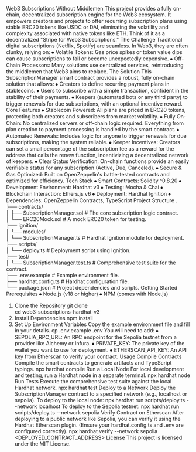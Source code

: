 Web3 Subscriptions Without Middlemen
This project provides a fully on-chain, decentralized subscription engine for the Web3 ecosystem. It empowers creators and projects to offer recurring subscription plans using stable ERC20 tokens like USDC or DAI, eliminating the volatility and complexity associated with native tokens like ETH.
Think of it as a decentralized "Stripe for Web3 Subscriptions."
The Challenge
Traditional digital subscriptions (Netflix, Spotify) are seamless. In Web3, they are often clunky, relying on:
⦁	Volatile Tokens: Gas price spikes or token value dips can cause subscriptions to fail or become unexpectedly expensive.
⦁	Off-Chain Processors: Many solutions use centralized services, reintroducing the middlemen that Web3 aims to replace.
The Solution
This SubscriptionManager smart contract provides a robust, fully on-chain solution that allows:
⦁	Creators to define recurring payment plans in stablecoins.
⦁	Users to subscribe with a simple transaction, confident in the stability of their payments.
⦁	Keepers (automated bots or any third party) to trigger renewals for due subscriptions, with an optional incentive reward.
Core Features
⦁	Stablecoin Powered: All plans are priced in ERC20 tokens, protecting both creators and subscribers from market volatility.
⦁	Fully On-Chain: No centralized servers or off-chain logic required. Everything from plan creation to payment processing is handled by the smart contract.
⦁	Automated Renewals: Includes logic for anyone to trigger renewals for due subscriptions, making the system reliable.
⦁	Keeper Incentives: Creators can set a small percentage of the subscription fee as a reward for the address that calls the renew function, incentivizing a decentralized network of keepers.
⦁	Clear Status Verification: On-chain functions provide an easily verifiable status for any subscription (Active, Due, Canceled).
⦁	Secure & Gas Optimized: Built on OpenZeppelin's battle-tested contracts and optimized for efficiency.
Tech Stack
⦁	Smart Contracts: Solidity ^0.8.20
⦁	Development Environment: Hardhat v3
⦁	Testing: Mocha & Chai
⦁	Blockchain Interaction: Ethers.js v6
⦁	Deployment: Hardhat Ignition
⦁	Dependencies: OpenZeppelin Contracts, TypeScript
Project Structure
.  
├── contracts/  
│   ├── SubscriptionManager.sol   # The core subscription logic contract.  
│   └── ERC20Mock.sol             # A mock ERC20 token for testing.  
├── ignition/  
│   └── modules/  
│       └── SubscriptionManager.ts  # Hardhat Ignition module for deployment.  
├── scripts/  
│   └── deploy.ts                 # Deployment script using Ignition.  
├── test/  
│   └── SubscriptionManager.test.ts # Comprehensive test suite for the contract.  
├── .env.example                  # Example environment file.  
├── hardhat.config.ts             # Hardhat configuration file.  
└── package.json                  # Project dependencies and scripts.
Getting Started
Prerequisites
⦁	Node.js (v18 or higher)
⦁	NPM (comes with Node.js)
1. Clone the Repository
git clone <your-repo-url>  
cd web3-subscriptions-hardhat-v3
2. Install Dependencies
npm install
3. Set Up Environment Variables
Copy the example environment file and fill in your details.
cp .env.example .env
You will need to add:
⦁	SEPOLIA_RPC_URL: An RPC endpoint for the Sepolia testnet from a provider like Alchemy or Infura.
⦁	PRIVATE_KEY: The private key of the wallet you want to use for deployment.
⦁	ETHERSCAN_API_KEY: An API key from Etherscan to verify your contract.
Usage
Compile Contracts
Compile the smart contracts to generate artifacts and TypeScript typings.
npx hardhat compile
Run a Local Node
For local development and testing, run a Hardhat node in a separate terminal.
npx hardhat node
Run Tests
Execute the comprehensive test suite against the local Hardhat network.
npx hardhat test
Deploy to a Network
Deploy the SubscriptionManager contract to a specified network (e.g., localhost or sepolia).
To deploy to the local node:
npx hardhat run scripts/deploy.ts --network localhost
To deploy to the Sepolia testnet:
npx hardhat run scripts/deploy.ts --network sepolia
Verify Contract on Etherscan
After deploying to a public network like Sepolia, you can verify it using the Hardhat Etherscan plugin. (Ensure your hardhat.config.ts and .env are configured correctly).
npx hardhat verify --network sepolia <DEPLOYED_CONTRACT_ADDRESS>
License
This project is licensed under the MIT License.
